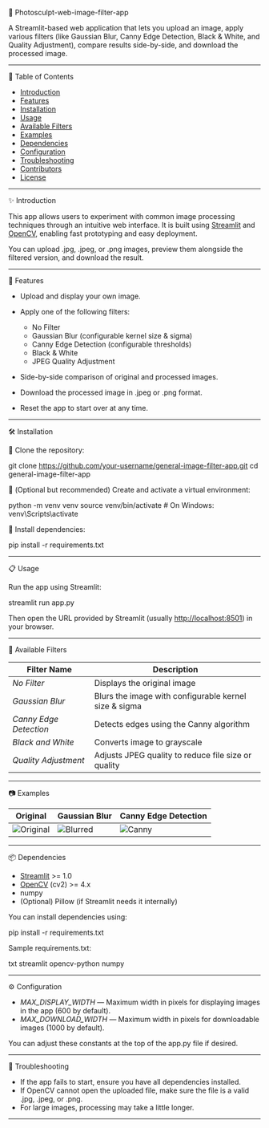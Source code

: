 🎨 Photosculpt-web-image-filter-app

A Streamlit-based web application that lets you upload an image, apply various filters (like Gaussian Blur, Canny Edge Detection, Black & White, and Quality Adjustment), compare results side-by-side, and download the processed image.

---

 📖 Table of Contents

* [Introduction](#introduction)
* [Features](#features)
* [Installation](#installation)
* [Usage](#usage)
* [Available Filters](#available-filters)
* [Examples](#examples)
* [Dependencies](#dependencies)
* [Configuration](#configuration)
* [Troubleshooting](#troubleshooting)
* [Contributors](#contributors)
* [License](#license)

---

✨ Introduction

This app allows users to experiment with common image processing techniques through an intuitive web interface. It is built using [Streamlit](https://streamlit.io/) and [OpenCV](https://opencv.org/), enabling fast prototyping and easy deployment.

You can upload .jpg, .jpeg, or .png images, preview them alongside the filtered version, and download the result.

---

🚀 Features

* Upload and display your own image.
* Apply one of the following filters:

  * No Filter
  * Gaussian Blur (configurable kernel size & sigma)
  * Canny Edge Detection (configurable thresholds)
  * Black & White
  * JPEG Quality Adjustment
* Side-by-side comparison of original and processed images.
* Download the processed image in .jpeg or .png format.
* Reset the app to start over at any time.

---

🛠 Installation

⿡ Clone the repository:

git clone https://github.com/your-username/general-image-filter-app.git
cd general-image-filter-app


⿢ (Optional but recommended) Create and activate a virtual environment:

python -m venv venv
source venv/bin/activate   # On Windows: venv\Scripts\activate


⿣ Install dependencies:

pip install -r requirements.txt


---

📋 Usage

Run the app using Streamlit:

streamlit run app.py


Then open the URL provided by Streamlit (usually [http://localhost:8501](http://localhost:8501)) in your browser.

---

🎨 Available Filters

| Filter Name              | Description                                           |
| ------------------------ | ----------------------------------------------------- |
| *No Filter*            | Displays the original image                           |
| *Gaussian Blur*        | Blurs the image with configurable kernel size & sigma |
| *Canny Edge Detection* | Detects edges using the Canny algorithm               |
| *Black and White*      | Converts image to grayscale                           |
| *Quality Adjustment*   | Adjusts JPEG quality to reduce file size or quality   |

---

📷 Examples

| Original                                         | Gaussian Blur                                   | Canny Edge Detection                          |
| ------------------------------------------------ | ----------------------------------------------- | --------------------------------------------- |
| ![Original](https://via.placeholder.com/150x100) | ![Blurred](https://via.placeholder.com/150x100) | ![Canny](https://via.placeholder.com/150x100) |

---

📦 Dependencies

* [Streamlit](https://streamlit.io/) >= 1.0
* [OpenCV](https://opencv.org/) (cv2) >= 4.x
* numpy
* (Optional) Pillow (if Streamlit needs it internally)

You can install dependencies using:

pip install -r requirements.txt


Sample requirements.txt:

txt
streamlit
opencv-python
numpy


---

⚙ Configuration

* *MAX\_DISPLAY\_WIDTH* — Maximum width in pixels for displaying images in the app (600 by default).
* *MAX\_DOWNLOAD\_WIDTH* — Maximum width in pixels for downloadable images (1000 by default).

You can adjust these constants at the top of the app.py file if desired.

---

🐞 Troubleshooting

* If the app fails to start, ensure you have all dependencies installed.
* If OpenCV cannot open the uploaded file, make sure the file is a valid .jpg, .jpeg, or .png.
* For large images, processing may take a little longer.

---
